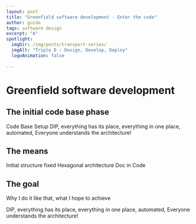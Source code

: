 ```yaml
---
layout: post
title: "Greenfield software development - Enter the code"
author: guido
tags: software design
excerpt: "A"
spotlight:
  imgDir: /img/posts/transport-series/
  imgAlt: "Triple D : Design, Develop, Deploy"
  logoAnimation: false
 
---
```

# Greenfield software development

## The initial code base phase	

Code Base Setup
DIP, everything has its place, everything in one place, automated, Everyone understands the architecture!


## The means	

Initial structure fixed
Hexagonal architecture
Doc in Code


## The goal
	
Why I do it like that, what I hope to achieve

DIP, everything has its place, everything in one place, automated, Everyone understands the architecture!
